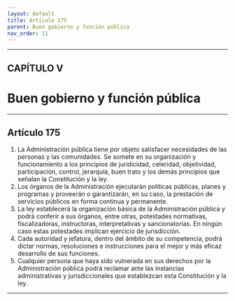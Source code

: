 ```yaml
---
layout: default
title: Artículo 175
parent: Buen gobierno y función pública
nav_order: 11
---
```


---

## CAPÍTULO V 
# Buen gobierno y función pública

---

## Artículo 175

1. La Administración pública tiene por objeto satisfacer necesidades de las personas y las comunidades. Se somete en su organización y funcionamiento a los principios de juridicidad, celeridad, objetividad, participación, control, jerarquía, buen trato y los demás principios que señalan la Constitución y la ley.
2. Los órganos de la Administración ejecutarán políticas públicas, planes y programas y proveerán o garantizarán, en su caso, la prestación de servicios públicos en forma continua y permanente.
3. La ley establecerá la organización básica de la Administración pública y podrá conferir a sus órganos, entre otras, potestades normativas, fiscalizadoras, instructoras, interpretativas y sancionatorias. En ningún caso estas potestades implican ejercicio de jurisdicción.
4. Cada autoridad y jefatura, dentro del ámbito de su competencia, podrá dictar normas, resoluciones e instrucciones para el mejor y más eficaz desarrollo de sus funciones.
5. Cualquier persona que haya sido vulnerada en sus derechos por la Administración pública podrá reclamar ante las instancias administrativas y jurisdiccionales que establezcan esta Constitución y la ley.

---
